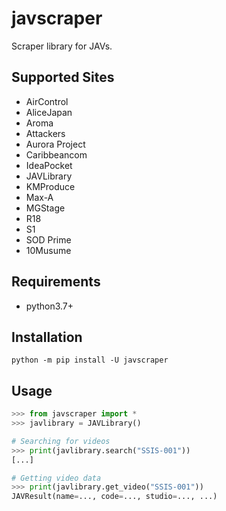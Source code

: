 # javscraper
Scraper library for JAVs.

## Supported Sites
- AirControl
- AliceJapan
- Aroma
- Attackers
- Aurora Project
- Caribbeancom
- IdeaPocket
- JAVLibrary
- KMProduce
- Max-A
- MGStage
- R18
- S1
- SOD Prime
- 10Musume

## Requirements
- python3.7+

## Installation
```commandline
python -m pip install -U javscraper
```

## Usage
```python
>>> from javscraper import *
>>> javlibrary = JAVLibrary()

# Searching for videos
>>> print(javlibrary.search("SSIS-001"))
[...]

# Getting video data
>>> print(javlibrary.get_video("SSIS-001"))
JAVResult(name=..., code=..., studio=..., ...)
```